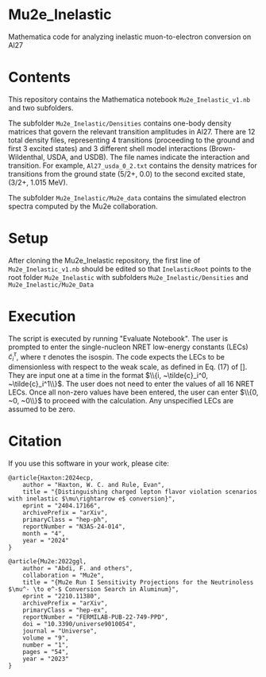 # Mu2e_Inelastic
Mathematica code for analyzing inelastic muon-to-electron conversion on Al27

# Contents
This repository contains the Mathematica notebook ```Mu2e_Inelastic_v1.nb``` and two subfolders. 

The subfolder ```Mu2e_Inelastic/Densities``` contains one-body density matrices that govern the relevant transition amplitudes in Al27. There are 12 total density files, representing 4 transitions (proceeding to the ground and first 3 excited states) and 3 different shell model interactions (Brown-Wildenthal, USDA, and USDB). The file names indicate the interaction and transition. For example, ```Al27_usda_0_2.txt``` contains the density matrices for transitions from the ground state (5/2+, 0.0) to the second excited state, (3/2+, 1.015 MeV).

The subfolder ```Mu2e_Inelastic/Mu2e_data``` contains the simulated electron spectra computed by the Mu2e collaboration. 

# Setup
After cloning the Mu2e_Inelastic repository, the first line of ```Mu2e_Inelastic_v1.nb``` should be edited so that ```InelasticRoot``` points to the root folder ```Mu2e_Inelastic``` with subfolders ```Mu2e_Inelastic/Densities``` and ```Mu2e_Inelastic/Mu2e_Data```

# Execution
The script is executed by running "Evaluate Notebook". The user is prompted to enter the single-nucleon NRET low-energy constants (LECs) $\tilde{c}_i^\tau$, where $\tau$ denotes the isospin. The code expects the LECs to be dimensionless with respect to the weak scale, as defined in Eq. (17) of []. They are input one at a time in the format $\\{i, ~\tilde{c}_i^0, ~\tilde{c}_i^1\\}$. The user does not need to enter the values of all 16 NRET LECs. Once all non-zero values have been entered, the user can enter $\\{0, ~0, ~0\\}$ to proceed with the calculation. Any unspecified LECs are assumed to be zero.

# Citation
If you use this software in your work, please cite:

```
@article{Haxton:2024ecp,
    author = "Haxton, W. C. and Rule, Evan",
    title = "{Distinguishing charged lepton flavor violation scenarios with inelastic $\mu\rightarrow e$ conversion}",
    eprint = "2404.17166",
    archivePrefix = "arXiv",
    primaryClass = "hep-ph",
    reportNumber = "N3AS-24-014",
    month = "4",
    year = "2024"
}

@article{Mu2e:2022ggl,
    author = "Abdi, F. and others",
    collaboration = "Mu2e",
    title = "{Mu2e Run I Sensitivity Projections for the Neutrinoless $\mu^- \to e^-$ Conversion Search in Aluminum}",
    eprint = "2210.11380",
    archivePrefix = "arXiv",
    primaryClass = "hep-ex",
    reportNumber = "FERMILAB-PUB-22-749-PPD",
    doi = "10.3390/universe9010054",
    journal = "Universe",
    volume = "9",
    number = "1",
    pages = "54",
    year = "2023"
}
```

